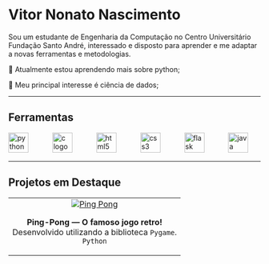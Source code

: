 # Vitor Nonato Nascimento
Sou um estudante de Engenharia da Computação no Centro Universitário Fundação Santo André, interessado e disposto para aprender e me
adaptar a novas ferramentas e metodologias.

🌱 Atualmente estou aprendendo mais sobre python;

💬 Meu principal interesse é ciência de dados;

---

## Ferramentas

<div align="left">
  <img src="https://cdn.jsdelivr.net/gh/devicons/devicon/icons/python/python-original.svg" height="40" alt="python logo"  />
  <img width="40" />
  <img src="https://skillicons.dev/icons?i=c" height="40" alt="c logo"  />
  <img width="40" />
  <img src="https://cdn.jsdelivr.net/gh/devicons/devicon/icons/html5/html5-original.svg" height="40" alt="html5 logo"  />
  <img width="40" />
  <img src="https://cdn.jsdelivr.net/gh/devicons/devicon/icons/css3/css3-original.svg" height="40" alt="css3 logo"  />
  <img width="40" />
  <img src="https://skillicons.dev/icons?i=flask" height="40" alt="flask logo"  />
  <img width="40" />
  <img src="https://skillicons.dev/icons?i=java" height="40" alt="java logo"  />
  <img width="40" />

</div>

---

## Projetos em Destaque

<div align="center">
<table>
      </a>
    <td align="center">
      <a href="https://github.com/NONATO-03/ping-pong">
        <img src="https://github-readme-stats.vercel.app/api/pin/?username=NONATO-03&repo=ping-pong&theme=gotham" alt="Ping Pong" />
      </a>
      <p>
        <b>Ping-Pong — O famoso jogo retro!</b><br>
        Desenvolvido utilizando a biblioteca <code>Pygame</code>.<br>
        <code>Python</code>
      </p>
    </td>
  </tr>
</table>
</div>
